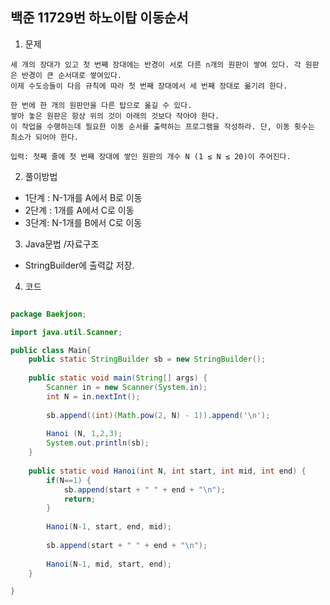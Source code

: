 ## 백준 11729번 하노이탑 이동순서 

1. 문제
```
세 개의 장대가 있고 첫 번째 장대에는 반경이 서로 다른 n개의 원판이 쌓여 있다. 각 원판은 반경이 큰 순서대로 쌓여있다. 
이제 수도승들이 다음 규칙에 따라 첫 번째 장대에서 세 번째 장대로 옮기려 한다.

한 번에 한 개의 원판만을 다른 탑으로 옮길 수 있다.
쌓아 놓은 원판은 항상 위의 것이 아래의 것보다 작아야 한다.
이 작업을 수행하는데 필요한 이동 순서를 출력하는 프로그램을 작성하라. 단, 이동 횟수는 최소가 되어야 한다.

입력: 첫째 줄에 첫 번째 장대에 쌓인 원판의 개수 N (1 ≤ N ≤ 20)이 주어진다.
```
2. 풀이방법
* 1단계 : N-1개를 A에서 B로 이동
* 2단계 : 1개를 A에서 C로 이동 
* 3단계: N-1개를 B에서 C로 이동

3. Java문법 /자료구조
* StringBuilder에 출력값 저장. 

4. 코드
```java

package Baekjoon;

import java.util.Scanner;

public class Main{
	public static StringBuilder sb = new StringBuilder();
	
	public static void main(String[] args) {
		Scanner in = new Scanner(System.in);
		int N = in.nextInt();
		
		sb.append((int)(Math.pow(2, N) - 1)).append('\n');
		
		Hanoi (N, 1,2,3);
		System.out.println(sb);
	}
	
	public static void Hanoi(int N, int start, int mid, int end) {
		if(N==1) {
			sb.append(start + " " + end + "\n");
			return;
		}
		
		Hanoi(N-1, start, end, mid);
		
		sb.append(start + " " + end + "\n");
		
		Hanoi(N-1, mid, start, end);
	}

}


```
